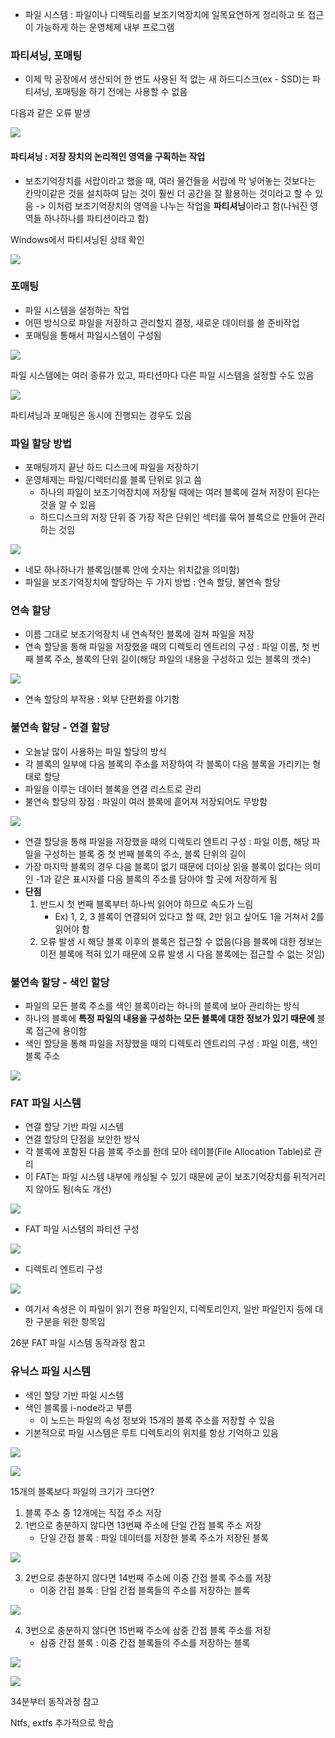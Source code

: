 - 파일 시스템 : 파일이나 디렉토리를 보조기억장치에 일목요연하게 정리하고 또 접근이 가능하게 하는 운영체제 내부 프로그램

### 파티셔닝, 포매팅
- 이제 막 공장에서 생산되어 한 번도 사용된 적 없는 새 하드디스크(ex - SSD)는 파티셔닝, 포매팅을 하기 전에는 사용할 수 없음

다음과 같은 오류 발생

![](../../README_resources/Pasted%20image%2020240517073732.png)

#### 파티셔닝 : 저장 장치의 논리적인 영역을 구획하는 작업
- 보조기억장치를 서랍이라고 했을 때, 여러 물건들을 서랍에 막 넣어놓는 것보다는 칸막이같은 것을 설치하여 담는 것이 훨씬 더 공간을 잘 활용하는 것이라고 할 수 있음
 -> 이처럼 보조기억장치의 영역을 나누는 작업을 **파티셔닝**이라고 함(나눠진 영역들 하나하나를 파티션이라고 함)
 
 Windows에서 파티셔닝된 상태 확인

![](../../README_resources/Pasted%20image%2020240517073805.png)

### 포매팅
- 파일 시스템을 설정하는 작업
- 어떤 방식으로 파일을 저장하고 관리할지 결정, 새로운 데이터를 쓸 준비작업
- 포매팅을 통해서 파일시스템이 구성됨

![](../../README_resources/Pasted%20image%2020240517073827.png)

파일 시스템에는 여러 종류가 있고, 파티션마다 다른 파일 시스템을 설정할 수도 있음

![](../../README_resources/Pasted%20image%2020240517073900.png)

파티셔닝과 포매팅은 동시에 진행되는 경우도 있음

### 파일 할당 방법
- 포매팅까지 끝난 하드 디스크에 파일을 저장하기
- 운영체제는 파일/디렉터리를 블록 단위로 읽고 씀
     - 하나의 파일이 보조기억장치에 저장될 때에는 여러 블록에 걸쳐 저장이 된다는 것을 알 수 있음
     - 하드디스크의 저장 단위 중 가장 작은 단위인 섹터를 묶어 블록으로 만들어 관리하는 것임

![](../../README_resources/Pasted%20image%2020240517073921.png)

- 네모 하나하나가 블록임(블록 안에 숫자는 위치값을 의미함)
- 파일을 보조기억장치에 할당하는 두 가지 방법 : 연속 할당, 불연속 할당

### 연속 할당
- 이름 그대로 보조기억장치 내 연속적인 블록에 걸쳐 파일을 저장
- 연속 할당을 통해 파일을 저장했을 때의 디렉토리 엔트리의 구성 : 파일 이름, 첫 번째 블록 주소, 블록의 단위 길이(해당 파일의 내용을 구성하고 있는 블록의 갯수)

![](../../README_resources/Pasted%20image%2020240517073956.png)

- 연속 할당의 부작용 : 외부 단편화를 야기함

### 불연속 할당 - 연결 할당
- 오늘날 많이 사용하는 파일 할당의 방식
- 각 블록의 일부에 다음 블록의 주소를 저장하여 각 블록이 다음 블록을 가리키는 형태로 할당
- 파일을 이루는 데이터 블록을 연결 리스트로 관리
- 불연속 할당의 장점 : 파일이 여러 블록에 흩어져 저장되어도 무방함

![](../../README_resources/Pasted%20image%2020240517074039.png)

- 연결 할당을 통해 파일을 저장했을 때의 디렉토리 엔트리 구성 : 파일 이름, 해당 파일을 구성하는 블록 중 첫 번째 블록의 주소, 블록 단위의 길이
- 가장 마지막 블록의 경우 다음 블록이 없기 때문에 더이상 읽을 블록이 없다는 의미인 -1과 같은 표시자를 다음 블록의 주소를 담아야 할 곳에 저장하게 됨
- **단점**
	1. 반드시 첫 번째 블록부터 하나씩 읽어야 하므로 속도가 느림
		- Ex) 1, 2, 3 블록이 연결되어 있다고 할 때, 2만 읽고 싶어도 1을 거쳐서 2를 읽어야 함
	2. 오류 발생 시 해당 블록 이후의 블록은 접근할 수 없음(다음 블록에 대한 정보는 이전 블록에 적혀 있기 때문에 오류 발생 시 다음 블록에는 접근할 수 없는 것임)

### 불연속 할당 - 색인 할당
- 파일의 모든 블록 주소를 색인 블록이라는 하나의 블록에 보아 관리하는 방식
- 하나의 블록에 **특정 파일의 내용을 구성하는 모든 블록에 대한 정보가 있기 때문에** 블록 접근에 용이함
- 색인 할당을 통해 파일을 저장했을 때의 디렉토리 엔트리의 구성 : 파일 이름, 색인 블록 주소

![](../../README_resources/Pasted%20image%2020240517074101.png)

### FAT 파일 시스템
- 연결 할당 기반 파일 시스템
- 연결 할당의 단점을 보안한 방식
- 각 블록에 포함된 다음 블록 주소를 한데 모아 테이블(File Allocation Table)로 관리
- 이 FAT는 파일 시스템 내부에 캐싱될 수 있기 때문에 굳이 보조기억장치를 뒤적거리지 않아도 됨(속도 개선)

![](../../README_resources/Pasted%20image%2020240514073035.png)

- FAT 파일 시스템의 파티션 구성

![](../../README_resources/Pasted%20image%2020240514073142.png)

- 디렉토리 엔트리 구성

![](../../README_resources/Pasted%20image%2020240514073335.png)

- 여기서 속성은 이 파일이 읽기 전용 파일인지, 디렉토리인지, 일반 파일인지 등에 대한 구분을 위한 항목임

26분 FAT 파일 시스템 동작과정 참고

### 유닉스 파일 시스템
- 색인 할당 기반 파일 시스템
- 색인 블록를 i-node라고 부름
	- 이 노드는 파일의 속성 정보와 15개의 블록 주소를 저장할 수 있음
- 기본적으로 파일 시스템은 루트 디렉토리의 위치를 항상 기억하고 있음

![](../../README_resources/Pasted%20image%2020240517074129.png)

![](../../README_resources/Pasted%20image%2020240517074156.png)

15개의 블록보다 파일의 크기가 크다면?
1. 블록 주소 중 12개에는 직접 주소 저장
2. 1번으로 충분하지 않다면 13번째 주소에 단일 간접 블록 주소 저장
     - 단일 간접 블록 : 파일 데이터를 저장한 블록 주소가 저장된 블록

![](../../README_resources/Pasted%20image%2020240517074219.png)

3. 2번으로 충분하지 않다면 14번째 주소에 이중 간접 블록 주소를 저장
    - 이중 간접 블록 : 단일 간접 블록들의 주소를 저장하는 블록

![](../../README_resources/Pasted%20image%2020240517074233.png)

4. 3번으로 충분하지 않다면 15번째 주소에 삼중 간접 블록 주소를 저장
    - 삼중 간접 블록 : 이중 간접 블록들의 주소를 저장하는 블록

![](../../README_resources/Pasted%20image%2020240517074255.png)

![](../../README_resources/Pasted%20image%2020240517074321.png)

34분부터 동작과정 참고

Ntfs, extfs 추가적으로 학습

